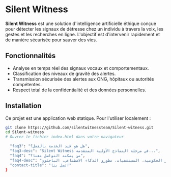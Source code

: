 # Silent Witness

**Silent Witness** est une solution d'intelligence artificielle éthique conçue pour détecter les signaux de détresse chez un individu à travers la voix, les gestes et les recherches en ligne. L'objectif est d'intervenir rapidement et de manière sécurisée pour sauver des vies.

## Fonctionnalités

- Analyse en temps réel des signaux vocaux et comportementaux.
- Classification des niveaux de gravité des alertes.
- Transmission sécurisée des alertes aux ONG, hôpitaux ou autorités compétentes.
- Respect total de la confidentialité et des données personnelles.

## Installation

Ce projet est une application web statique. Pour l'utiliser localement :

```bash
git clone https://github.com/silentwitnessteam/Silent-witness.git
cd Silent-witness
# Ouvrez le fichier index.html dans votre navigateur

  "faq3": "هل هو قيد الخدمة بالفعل؟",
  "faq3-desc": "Silent Witness في مرحلة النماذج الأولية المتقدمة...",
  "faq4": "من يمكنه التواصل معنا؟",
  "faq4-desc": "المنظمات غير الحكومية، المستشفيات، مطورو الذكاء الاصطناعي، الباحثون...",
  "contact-title": "اتصل بنا"
}
